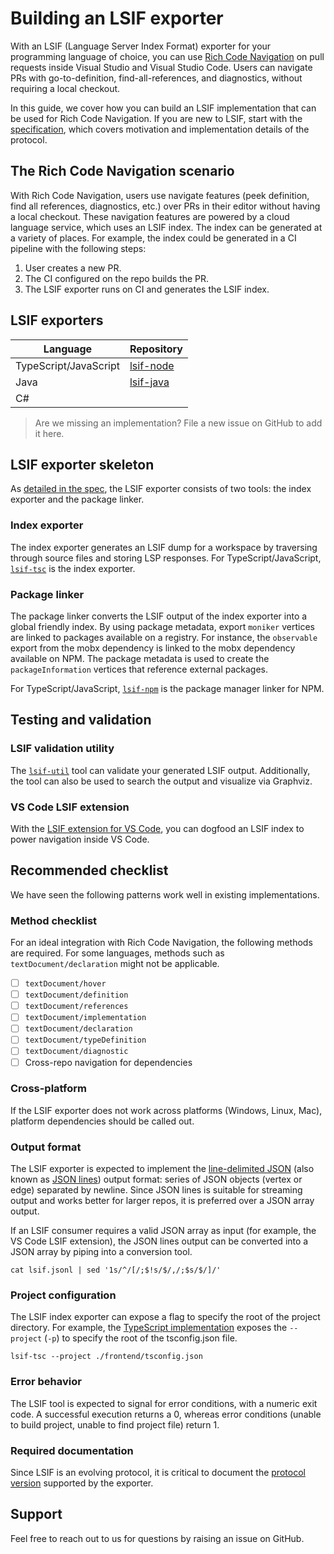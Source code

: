# Building an LSIF exporter

With an LSIF (Language Server Index Format) exporter for your programming language of choice, you can use [Rich Code Navigation](https://code.visualstudio.com/blogs/2018/12/04/rich-navigation) on pull requests inside Visual Studio and Visual Studio Code. Users can navigate PRs with go-to-definition, find-all-references, and diagnostics, without requiring a local checkout.

In this guide, we cover how you can build an LSIF implementation that can be used for Rich Code Navigation. If you are new to LSIF, start with the [specification](specification.md), which covers motivation and implementation details of the protocol.

## The Rich Code Navigation scenario

With Rich Code Navigation, users use navigate features (peek definition, find all references, diagnostics, etc.) over PRs in their editor without having a local checkout. These navigation features are powered by a cloud language service, which uses an LSIF index. The index can be generated at a variety of places. For example, the index could be generated in a CI pipeline with the following steps:

1. User creates a new PR.
1. The CI configured on the repo builds the PR.
1. The LSIF exporter runs on CI and generates the LSIF index.

## LSIF exporters

| Language | Repository |
|--|--|
| TypeScript/JavaScript | [lsif-node](https://github.com/Microsoft/lsif-node) |
| Java | [lsif-java](https://github.com/Microsoft/lsif-java) |
| C# | |

> Are we missing an implementation? File a new issue on GitHub to add it here.

## LSIF exporter skeleton

As [detailed in the spec](specification.md#project-exports-and-external-imports), the LSIF exporter consists of two tools: the index exporter and the package linker.

### Index exporter

The index exporter generates an LSIF dump for a workspace by traversing through source files and storing LSP responses. For TypeScript/JavaScript, [`lsif-tsc`](https://github.com/Microsoft/lsif-node/tree/master/tsc) is the index exporter.

### Package linker

The package linker converts the LSIF output of the index exporter into a global friendly index. By using package metadata, export `moniker` vertices are linked to packages available on a registry. For instance, the `observable` export from the mobx dependency is linked to the mobx dependency available on NPM. The package metadata is used to create the `packageInformation` vertices that reference external packages.

For TypeScript/JavaScript, [`lsif-npm`](https://github.com/Microsoft/lsif-node/tree/master/npm) is the package manager linker for NPM.

## Testing and validation

### LSIF validation utility

The [`lsif-util`](https://github.com/jumattos/lsif-util) tool can validate your generated LSIF output. Additionally, the tool can also be used to search the output and visualize via Graphviz.

### VS Code LSIF extension

With the [LSIF extension for VS Code](https://github.com/Microsoft/vscode-lsif-extension), you can dogfood an LSIF index to power navigation inside VS Code.

## Recommended checklist

We have seen the following patterns work well in existing implementations.

### Method checklist

For an ideal integration with Rich Code Navigation, the following methods are required. For some languages, methods such as `textDocument/declaration` might not be applicable.

- [ ] `textDocument/hover`
- [ ] `textDocument/definition`
- [ ] `textDocument/references`
- [ ] `textDocument/implementation`
- [ ] `textDocument/declaration`
- [ ] `textDocument/typeDefinition`
- [ ] `textDocument/diagnostic`
- [ ] Cross-repo navigation for dependencies

### Cross-platform

If the LSIF exporter does not work across platforms (Windows, Linux, Mac), platform dependencies should be called out.

### Output format

The LSIF exporter is expected to implement the [line-delimited JSON](https://en.wikipedia.org/wiki/JSON_streaming#Line-delimited_JSON) (also known as [JSON lines](http://jsonlines.org/)) output format: series of JSON objects (vertex or edge) separated by newline. Since JSON lines is suitable for streaming output and works better for larger repos, it is preferred over a JSON array output.

If an LSIF consumer requires a valid JSON array as input (for example, the VS Code LSIF extension), the JSON lines output can be converted into a JSON array by piping into a conversion tool.

```
cat lsif.jsonl | sed '1s/^/[/;$!s/$/,/;$s/$/]/'
```

### Project configuration

The LSIF index exporter can expose a flag to specify the root of the project directory. For example, the [TypeScript implementation](https://github.com/Microsoft/lsif-node) exposes the `--project` (`-p`) to specify the root of the tsconfig.json file.

```
lsif-tsc --project ./frontend/tsconfig.json
```

### Error behavior

The LSIF tool is expected to signal for error conditions, with a numeric exit code. A successful execution returns a 0, whereas error conditions (unable to build project, unable to find project file) return 1. 

### Required documentation

Since LSIF is an evolving protocol, it is critical to document the [protocol version](specification.md#changelog) supported by the exporter.

## Support

Feel free to reach out to us for questions by raising an issue on GitHub.
